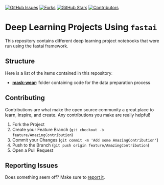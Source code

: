 [![GitHub Issues][issues-shield]][issues-url]
[![Forks][forks-shield]][forks-url]
[![GitHub Stars][stars-shield]][stars-url]
[![Contributors][contributors-shield]][contributors-url]


# Deep Learning Projects Using `fastai`

This repository contains different deep learning project notebooks that were run using the fastai framework. 

## Structure

Here is a list of the items contained in this repository:

- **[mask-wear](https://github.com/luca-martial/fastai-projects/mask-wear)**: folder containing code for the data preparation process

## Contributing

Contributions are what make the open source community a great place to learn, inspire, and create. Any contributions you make are really helpful!

1. Fork the Project
2. Create your Feature Branch (`git checkout -b feature/AmazingContribution`)
3. Commit your Changes (`git commit -m 'Add some AmazingContribution'`)
4. Push to the Branch (`git push origin feature/AmazingContribution`)
5. Open a Pull Request

## Reporting Issues

Does something seem off? Make sure to [report it](https://github.com/luca-martial/fastai-projects/issues).

<!-- MARKDOWN LINKS & IMAGES -->
<!-- https://www.markdownguide.org/basic-syntax/#reference-style-links -->
[issues-shield]: https://img.shields.io/github/issues/Vehicle-detection-for-mode-share/Vehicle-Detection.svg
[issues-url]: https://github.com/Vehicle-detection-for-mode-share/Vehicle-Detection/issues

[forks-shield]: https://img.shields.io/github/forks/Vehicle-detection-for-mode-share/Vehicle-Detection.svg
[forks-url]: https://github.com/Vehicle-detection-for-mode-share/Vehicle-Detection/forks

[stars-shield]: https://img.shields.io/github/stars/Vehicle-detection-for-mode-share/Vehicle-Detection.svg
[stars-url]: https://github.com/Vehicle-detection-for-mode-share/Vehicle-Detection/stargazers

[contributors-shield]: https://img.shields.io/github/contributors/Vehicle-detection-for-mode-share/Vehicle-Detection.svg
[contributors-url]: https://github.com/Vehicle-detection-for-mode-share/Vehicle-Detection/contributors
